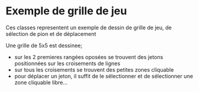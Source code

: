 # Exemple de grille de jeu

Ces classes representent un exemple de dessin de grille de jeu, de sélection de pion et de déplacement

Une grille de 5x5 est dessinee; 
- sur les 2 premieres rangées oposées se trouvent des jetons positionnées sur les croisements de lignes
- sur tous les croisements se trouvent des petites zones cliquable
- pour déplacer un jeton, il suffit de le sélectionner et de sélectionner une zone cliquable libre...

